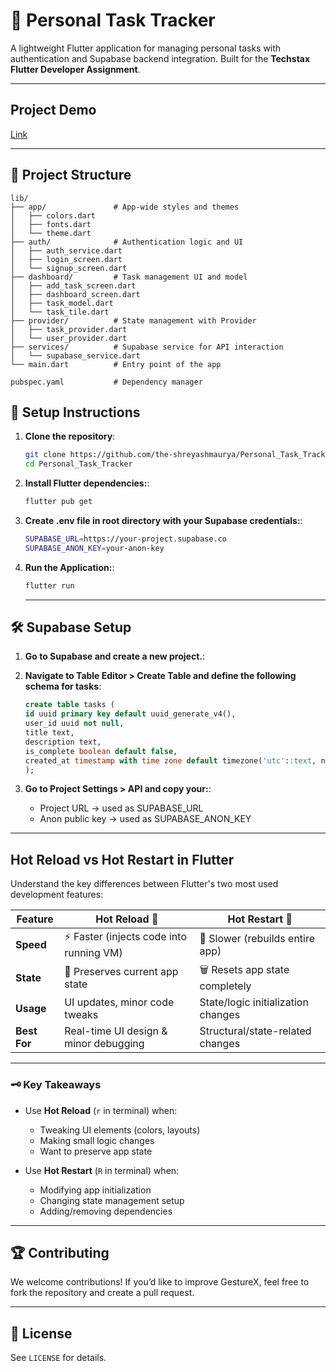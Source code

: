 # 📝 Personal Task Tracker

A lightweight Flutter application for managing personal tasks with authentication and Supabase backend integration. Built for the **Techstax Flutter Developer Assignment**.

---
## Project Demo
[Link](https://drive.google.com/file/d/14AmjwtAL32bjTXyBp9nAlK34qgUwbXyz/view?usp=sharing)

---

## 📂 Project Structure

```
lib/
├── app/               # App-wide styles and themes
│   ├── colors.dart
│   ├── fonts.dart
│   └── theme.dart
├── auth/              # Authentication logic and UI
│   ├── auth_service.dart
│   ├── login_screen.dart
│   └── signup_screen.dart
├── dashboard/         # Task management UI and model
│   ├── add_task_screen.dart
│   ├── dashboard_screen.dart
│   ├── task_model.dart
│   └── task_tile.dart
├── provider/          # State management with Provider
│   ├── task_provider.dart
│   └── user_provider.dart
├── services/          # Supabase service for API interaction
│   └── supabase_service.dart
└── main.dart          # Entry point of the app

pubspec.yaml           # Dependency manager
```

## 🚀 Setup Instructions

1. **Clone the repository**:
   ```bash
   git clone https://github.com/the-shreyashmaurya/Personal_Task_Tracker.git
   cd Personal_Task_Tracker
   ```
2. **Install Flutter dependencies:**:
   ```bash
   flutter pub get
   ```

3. **Create .env file in root directory with your Supabase credentials:**:
   ```bash
   SUPABASE_URL=https://your-project.supabase.co
   SUPABASE_ANON_KEY=your-anon-key
   ```

4. **Run the Application:**:
   ```bash
   flutter run
   ```

   ---
## 🛠️ Supabase Setup


1. **Go to Supabase and create a new project.**:
 
2. **Navigate to Table Editor > Create Table and define the following schema for tasks**:

   ```sql
   create table tasks (
   id uuid primary key default uuid_generate_v4(),
   user_id uuid not null,
   title text,
   description text,
   is_complete boolean default false,
   created_at timestamp with time zone default timezone('utc'::text, now())
   );
   ```

1. **Go to Project Settings > API and copy your:**:

   - Project URL → used as SUPABASE_URL 
   - Anon public key → used as SUPABASE_ANON_KEY

---

## Hot Reload vs Hot Restart in Flutter  

Understand the key differences between Flutter's two most used development features:  

| Feature          | Hot Reload 🔄                          | Hot Restart 🔁                     |
|------------------|----------------------------------------|------------------------------------|
| **Speed**        | ⚡ Faster (injects code into running VM) | 🐢 Slower (rebuilds entire app)    |
| **State**        | 💾 Preserves current app state          | 🗑️ Resets app state completely     |
| **Usage**        | UI updates, minor code tweaks           | State/logic initialization changes |
| **Best For**     | Real-time UI design & minor debugging   | Structural/state-related changes   |  

---

### 🗝️ Key Takeaways  
  - Use **Hot Reload** (`r` in terminal) when:  
    - Tweaking UI elements (colors, layouts)  
    - Making small logic changes  
    - Want to preserve app state  

  - Use **Hot Restart** (`R` in terminal) when:  
    - Modifying app initialization  
    - Changing state management setup  
    - Adding/removing dependencies  

---

## 🏆 Contributing

We welcome contributions! If you’d like to improve GestureX, feel free to fork the repository and create a pull request.

---

## 📄 License

See `LICENSE` for details.

